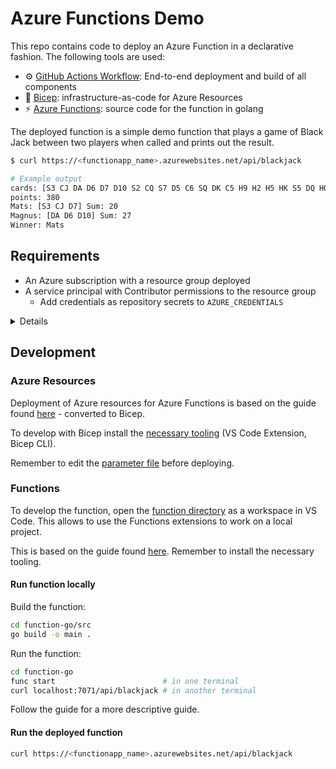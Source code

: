 # Azure Functions Demo

This repo contains code to deploy an Azure Function in a declarative fashion. The following tools are used:

- :gear: [GitHub Actions Workflow](https://docs.github.com/en/actions/quickstart): End-to-end deployment and build of all components
- :muscle: [Bicep](https://docs.microsoft.com/en-us/azure/azure-resource-manager/bicep): infrastructure-as-code for Azure Resources
- :zap: [Azure Functions](https://docs.microsoft.com/en-us/azure/azure-functions): source code for the function in golang

The deployed function is a simple demo function that plays a game of Black Jack between two players when called and prints out the result.

```bash
$ curl https://<functionapp_name>.azurewebsites.net/api/blackjack

# Example output
cards: [S3 CJ DA D6 D7 D10 S2 CQ S7 D5 C6 SQ DK C5 H9 H2 H5 HK S5 DQ HQ C2 CA HJ HA C9 S9 D9 D2 D8 S4 CK H10 SA H8 D3 C8 SK C10 H3 DJ S6 C4 H7 H6 C3 H4 C7 S10 S8 D4 SJ]
points: 380
Mats: [S3 CJ D7] Sum: 20
Magnus: [DA D6 D10] Sum: 27
Winner: Mats
```

## Requirements

- An Azure subscription with a resource group deployed
- A service principal with Contributor permissions to the resource group
  - Add credentials as repository secrets to `AZURE_CREDENTIALS`

<details>

```bash
# Set up az cli: https://docs.microsoft.com/en-us/cli/azure/get-started-with-azure-cli

$ az group create -l {location} -n {resource group}

$ az ad sp create-for-rbac --name "myApp" --role contributor \
                         --scopes /subscriptions/{subscription-id}/resourceGroups/{resource-group}
                         --sdk-auth

# Replace {subscription-id}, {resource-group}, and {app-name} with
# the names of your subscription, resource group, and Azure function app.

# The command should output a JSON object similar to this:

{
  "clientId": "<GUID>",
  "clientSecret": "<GUID>",
  "subscriptionId": "<GUID>",
  "tenantId": "<GUID>",
  (...)
}

# Copy this and add as a repository secret named AZURE_CREDENTIALS
```

</details>

## Development

### Azure Resources

Deployment of Azure resources for Azure Functions is based on the guide found [here](https://docs.microsoft.com/en-us/azure/azure-functions/functions-infrastructure-as-code) - converted to Bicep.

To develop with Bicep install the [necessary tooling](https://docs.microsoft.com/en-us/azure/azure-resource-manager/bicep/install) (VS Code Extension, Bicep CLI).

Remember to edit the [parameter file](./bicep/main.parameters.json) before deploying.

### Functions

To develop the function, open the [function directory](./function-go) as a workspace in VS Code. This allows to use the Functions extensions to work on a local project.

This is based on the guide found [here](https://docs.microsoft.com/en-us/azure/azure-functions/create-first-function-vs-code-other?tabs=go%2Clinux). Remember to install the necessary tooling.

#### Run function locally

Build the function:

```bash
cd function-go/src
go build -o main .
```

Run the function:

```bash
cd function-go
func start                        # in one terminal
curl localhost:7071/api/blackjack # in another terminal
```

Follow the guide for a more descriptive guide.

#### Run the deployed function

```bash
curl https://<functionapp_name>.azurewebsites.net/api/blackjack
```